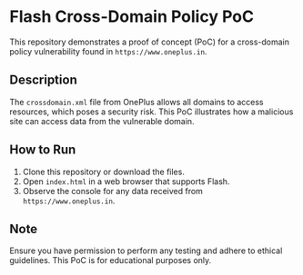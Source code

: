 # Flash Cross-Domain Policy PoC

This repository demonstrates a proof of concept (PoC) for a cross-domain policy vulnerability found in `https://www.oneplus.in`.

## Description

The `crossdomain.xml` file from OnePlus allows all domains to access resources, which poses a security risk. This PoC illustrates how a malicious site can access data from the vulnerable domain.

## How to Run

1. Clone this repository or download the files.
2. Open `index.html` in a web browser that supports Flash.
3. Observe the console for any data received from `https://www.oneplus.in`.

## Note

Ensure you have permission to perform any testing and adhere to ethical guidelines. This PoC is for educational purposes only.
